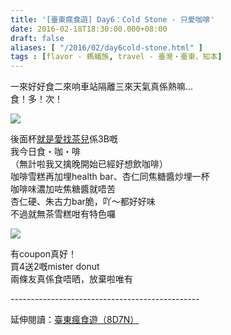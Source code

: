 ```yaml
---
title: '[臺東瘋食遊] Day6：Cold Stone - 只愛咖啡'
date: 2016-02-18T18:30:00.000+08:00
draft: false
aliases: [ "/2016/02/day6cold-stone.html" ]
tags : [flavor - 螞蟻族, travel - 臺灣・臺東、知本]
---
```


一來好好食二來响車站隔離三來天氣真係熱嘛...  
食！多！次！  

![](/images/taitung6b.jpg)

後面杯[就是愛找茶兒](https://hidie.net/taitung5m/)係3B嘅  
我今日食・咖・啡  
（無計啦我又擒晚開始已經好想飲咖啡）  
咖啡雪糕再加埋health bar、杏仁同焦糖醬炒埋一杯  
咖啡味濃加咗焦糖醬就唔苦  
杏仁硬、朱古力bar脆，吖～都好好味  
不過就無茶雪糕咁有特色囉  

![](/images/taitung6b1.jpg)

有coupon真好！  
買4送2嘅mister donut  
兩條友真係食唔晒，放棄啦唯有  
  
\-----------------------------------------------  
  
延伸閱讀：[臺東瘋食遊（8D7N）](https://hidie.net/taitung8d7n/)
